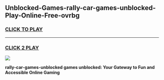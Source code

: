 
## Unblocked-Games-rally-car-games-unblocked-Play-Online-Free-ovrbg
<h3>
<a href="https://premium76.site?title=rally-car-games-unblocked&ref=26A">CLICK TO PLAY</a></h3>
<hr>

<h3>
<a href="https://premium76.site?title=rally-car-games-unblocked&ref=26A">CLICK 2 PLAY</a>
  
</h3>

<a href="https://premium76.site?title=rally-car-games-unblocked&ref=26A"><img src="https://clearcache.store/games.png"></a>


**rally-car-games-unblocked games unblocked: Your Gateway to Fun and Accessible Online Gaming**
